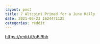 ```yaml
--- 
layout: post 
title: 7 Altcoins Primed for a June Rally 
date: 2021-06-23 1624471125 
categories: reddit 
--- 
```

https://redd.it/o6i9hh